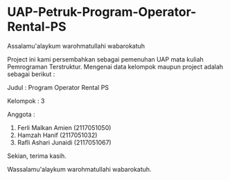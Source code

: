 # UAP-Petruk-Program-Operator-Rental-PS

Assalamu'alaykum warohmatullahi wabarokatuh

Project ini kami persembahkan sebagai pemenuhan UAP mata kuliah Pemrograman Terstruktur. Mengenai data kelompok maupun project adalah sebagai berikut :

Judul : Program Operator Rental PS

Kelompok : 3

Anggota :
1. Ferli Malkan Amien (2117051050)
2. Hamzah Hanif (2117051032)
3. Rafli Ashari Junaidi (2117051067)

Sekian, terima kasih.

Wassalamu'alaykum warohmatullahi wabarokatuh.
